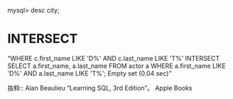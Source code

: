 mysql> desc city;
# INTERSECT
“WHERE c.first_name LIKE 'D%' AND c.last_name LIKE 'T%'
INTERSECT
SELECT a.first_name, a.last_name
FROM actor a
WHERE a.first_name LIKE 'D%' AND a.last_name LIKE 'T%';
Empty set (0.04 sec)”

抜粋:: Alan Beaulieu  “Learning SQL, 3rd Edition”。 Apple Books  

